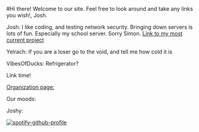 #Hi there! Welcome to our site. Feel free to look around and take any links you wish!, Josh.

Josh: I like coding, and testing network security. Bringing down servers is lots of fun. Especially my school server. Sorry Simon.
[Link to my most current project](https://github.com/coding-minecraft/pythonexploits)

Yelrach: If you are a loser go to the void, and tell me how cold it is

VibesOfDucks: Refrigerator?


Link time!


[Organization page:](https://github.com/coding-minecraft)


Our moods:

Joshy:

[![spotify-github-profile](https://spotify-github-profile.vercel.app/api/view?uid=31nwcjeblh7cuqmez7djjaowccyy&cover_image=true&theme=default&show_offline=false&background_color=121212)](https://github.com/kittinan/spotify-github-profile)
